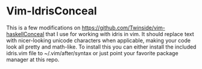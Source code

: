 Vim-IdrisConceal
================

This is a few modifications on https://github.com/Twinside/vim-haskellConceal that I use for working with idris in vim.  It should replace text with nicer-looking unicode characters when applicable, making your code look all pretty and math-like.  To install this you can either install the included idris.vim file to ~/.vim/after/syntax or just point your favorite package manager at this repo.
